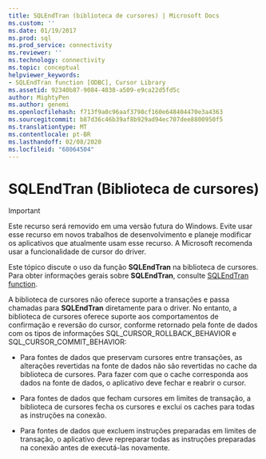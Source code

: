 ```yaml
---
title: SQLEndTran (biblioteca de cursores) | Microsoft Docs
ms.custom: ''
ms.date: 01/19/2017
ms.prod: sql
ms.prod_service: connectivity
ms.reviewer: ''
ms.technology: connectivity
ms.topic: conceptual
helpviewer_keywords:
- SQLEndTran function [ODBC], Cursor Library
ms.assetid: 92340b87-9084-4838-a509-e9ca22d5fd5c
author: MightyPen
ms.author: genemi
ms.openlocfilehash: f713f9a0c96aaf3798cf160e648404470e3a4363
ms.sourcegitcommit: b87d36c46b39af8b929ad94ec707dee8800950f5
ms.translationtype: MT
ms.contentlocale: pt-BR
ms.lasthandoff: 02/08/2020
ms.locfileid: "68064504"
---
```

# <a name="sqlendtran-cursor-library"></a>SQLEndTran (Biblioteca de cursores)
> [!IMPORTANT]  
>  Este recurso será removido em uma versão futura do Windows. Evite usar esse recurso em novos trabalhos de desenvolvimento e planeje modificar os aplicativos que atualmente usam esse recurso. A Microsoft recomenda usar a funcionalidade de cursor do driver.  
  
 Este tópico discute o uso da função **SQLEndTran** na biblioteca de cursores. Para obter informações gerais sobre **SQLEndTran**, consulte [SQLEndTran function](../../../odbc/reference/syntax/sqlendtran-function.md).  
  
 A biblioteca de cursores não oferece suporte a transações e passa chamadas para **SQLEndTran** diretamente para o driver. No entanto, a biblioteca de cursores oferece suporte aos comportamentos de confirmação e reversão do cursor, conforme retornado pela fonte de dados com os tipos de informações SQL_CURSOR_ROLLBACK_BEHAVIOR e SQL_CURSOR_COMMIT_BEHAVIOR:  
  
-   Para fontes de dados que preservam cursores entre transações, as alterações revertidas na fonte de dados não são revertidas no cache da biblioteca de cursores. Para fazer com que o cache corresponda aos dados na fonte de dados, o aplicativo deve fechar e reabrir o cursor.  
  
-   Para fontes de dados que fecham cursores em limites de transação, a biblioteca de cursores fecha os cursores e exclui os caches para todas as instruções na conexão.  
  
-   Para fontes de dados que excluem instruções preparadas em limites de transação, o aplicativo deve repreparar todas as instruções preparadas na conexão antes de executá-las novamente.
